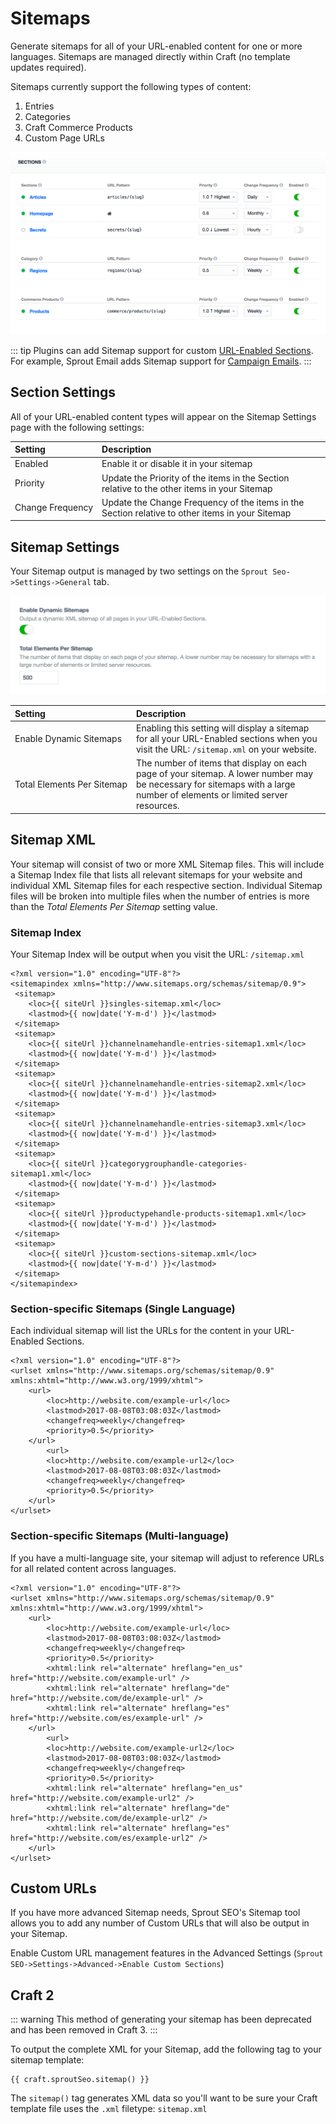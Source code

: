 # Sitemaps

Generate sitemaps for all of your URL-enabled content for one or more languages. Sitemaps are managed directly within Craft (no template updates required).

Sitemaps currently support the following types of content:

1. Entries
2. Categories
3. Craft Commerce Products
4. Custom Page URLs

![Sitemap Management](../images/seo/xml-sitemap.png)

::: tip
Plugins can add Sitemap support for custom [URL-Enabled Sections](./custom-url-enabled-sections.md). For example, Sprout Email adds Sitemap support for [Campaign Emails](../email/campaign-emails.md).
:::

## Section Settings

All of your URL-enabled content types will appear on the Sitemap Settings page with the following settings:

| Setting             | Description |
|:------------------- |:---------------- |
| Enabled             | Enable it or disable it in your sitemap |
| Priority            | Update the Priority of the items in the Section relative to the other items in your Sitemap |
| Change&nbsp;Frequency    | Update the Change Frequency of the items in the Section relative to other items in your Sitemap |

## Sitemap Settings

Your Sitemap output is managed by two settings on the `Sprout Seo->Settings->General` tab.

![XML Sitemap Settings](../images/seo/xml-sitemap-settings.png)

| Setting             | Description |
|:------------------- |:---------------- |
| Enable&nbsp;Dynamic&nbsp;Sitemaps | Enabling this setting will display a sitemap for all your URL-Enabled sections when you visit the URL: `/sitemap.xml` on your website. |
| Total&nbsp;Elements&nbsp;Per&nbsp;Sitemap | The number of items that display on each page of your sitemap. A lower number may be necessary for sitemaps with a large number of elements or limited server resources. |

## Sitemap XML

Your sitemap will consist of two or more XML Sitemap files. This will include a Sitemap Index file that lists all relevant sitemaps for your website and individual XML Sitemap files for each respective section. Individual Sitemap files will be broken into multiple files when the number of entries is more than the _Total Elements Per Sitemap_ setting value.

### Sitemap Index

Your Sitemap Index will be output when you visit the URL: `/sitemap.xml`

```
<?xml version="1.0" encoding="UTF-8"?>
<sitemapindex xmlns="http://www.sitemaps.org/schemas/sitemap/0.9">
 <sitemap>
    <loc>{{ siteUrl }}singles-sitemap.xml</loc>
    <lastmod>{{ now|date('Y-m-d') }}</lastmod>
 </sitemap>
 <sitemap>
    <loc>{{ siteUrl }}channelnamehandle-entries-sitemap1.xml</loc>
    <lastmod>{{ now|date('Y-m-d') }}</lastmod>
 </sitemap>
 <sitemap>
    <loc>{{ siteUrl }}channelnamehandle-entries-sitemap2.xml</loc>
    <lastmod>{{ now|date('Y-m-d') }}</lastmod>
 </sitemap>
 <sitemap>
    <loc>{{ siteUrl }}channelnamehandle-entries-sitemap3.xml</loc>
    <lastmod>{{ now|date('Y-m-d') }}</lastmod>
 </sitemap>
 <sitemap>
    <loc>{{ siteUrl }}categorygrouphandle-categories-sitemap1.xml</loc>
    <lastmod>{{ now|date('Y-m-d') }}</lastmod>
 </sitemap>
 <sitemap>
    <loc>{{ siteUrl }}productypehandle-products-sitemap1.xml</loc>
    <lastmod>{{ now|date('Y-m-d') }}</lastmod>
 </sitemap>
 <sitemap>
    <loc>{{ siteUrl }}custom-sections-sitemap.xml</loc>
    <lastmod>{{ now|date('Y-m-d') }}</lastmod>
 </sitemap>
</sitemapindex>
```
### Section-specific Sitemaps (Single Language)

Each individual sitemap will list the URLs for the content in your URL-Enabled Sections.

```
<?xml version="1.0" encoding="UTF-8"?>
<urlset xmlns="http://www.sitemaps.org/schemas/sitemap/0.9" xmlns:xhtml="http://www.w3.org/1999/xhtml">
    <url>
        <loc>http://website.com/example-url</loc>
        <lastmod>2017-08-08T03:08:03Z</lastmod>
        <changefreq>weekly</changefreq>
        <priority>0.5</priority>   
    </url>
		<url>
        <loc>http://website.com/example-url2</loc>
        <lastmod>2017-08-08T03:08:03Z</lastmod>
        <changefreq>weekly</changefreq>
        <priority>0.5</priority>   
    </url>
</urlset>
```

### Section-specific Sitemaps (Multi-language)

If you have a multi-language site, your sitemap will adjust to reference URLs for all related content across languages.

```
<?xml version="1.0" encoding="UTF-8"?>
<urlset xmlns="http://www.sitemaps.org/schemas/sitemap/0.9" xmlns:xhtml="http://www.w3.org/1999/xhtml">
    <url>
        <loc>http://website.com/example-url</loc>
        <lastmod>2017-08-08T03:08:03Z</lastmod>
        <changefreq>weekly</changefreq>
        <priority>0.5</priority>
        <xhtml:link rel="alternate" hreflang="en_us" href="http://website.com/example-url" />
        <xhtml:link rel="alternate" hreflang="de" href="http://website.com/de/example-url" />
        <xhtml:link rel="alternate" hreflang="es" href="http://website.com/es/example-url" />     
    </url>
		<url>
        <loc>http://website.com/example-url2</loc>
        <lastmod>2017-08-08T03:08:03Z</lastmod>
        <changefreq>weekly</changefreq>
        <priority>0.5</priority>
        <xhtml:link rel="alternate" hreflang="en_us" href="http://website.com/example-url2" />
        <xhtml:link rel="alternate" hreflang="de" href="http://website.com/de/example-url2" />
        <xhtml:link rel="alternate" hreflang="es" href="http://website.com/es/example-url2" />     
    </url>
</urlset>
```

## Custom URLs

If you have more advanced Sitemap needs, Sprout SEO's Sitemap tool allows you to add any number of Custom URLs that will also be output in your Sitemap.

Enable Custom URL management features in the Advanced Settings (`Sprout SEO->Settings->Advanced->Enable Custom Sections`)

## Craft 2

::: warning
This method of generating your sitemap has been deprecated and has been removed in Craft 3.
:::

To output the complete XML for your Sitemap, add the following tag to your sitemap template:

```
{{ craft.sproutSeo.sitemap() }}
```

The `sitemap()` tag generates XML data so you'll want to be sure your Craft template file uses the `.xml` filetype: `sitemap.xml`
